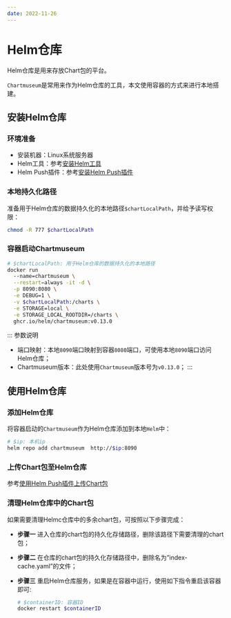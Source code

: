 ```yaml
---
date: 2022-11-26
---
```


# Helm仓库

Helm仓库是用来存放Chart包的平台。

`Chartmuseum`是常用来作为Helm仓库的工具，本文使用容器的方式来进行本地搭建。

## 安装Helm仓库

### 环境准备

- 安装机器：Linux系统服务器
- Helm工具：参考[安装Helm工具](./helm.md#安装helm工具)
- Helm Push插件：参考[安装Helm Push插件](./helm-push.md#安装helm-push插件)


### 本地持久化路径

准备用于Helm仓库的数据持久化的本地路径`$chartLocalPath`，并给予读写权限：
```bash
chmod -R 777 $chartLocalPath
```

### 容器启动Chartmuseum

```bash
# $chartLocalPath: 用于Helm仓库的数据持久化的本地路径
docker run 
  --name=chartmuseum \
  --restart=always -it -d \
  -p 8090:8080 \
  -e DEBUG=1 \
  -v $chartLocalPath:/charts \
  -e STORAGE=local \
  -e STORAGE_LOCAL_ROOTDIR=/charts \
  ghcr.io/helm/chartmuseum:v0.13.0
```

::: 参数说明
- 端口映射：本地`8090`端口映射到容器`8080`端口，可使用本地`8090`端口访问Helm仓库；
- Chartmuseum版本：此处使用`Chartmuseum`版本号为`v0.13.0`；
:::


## 使用Helm仓库

### 添加Helm仓库

将容器启动的`Chartmuseum`作为Helm仓库添加到本地`Helm`中：
```bash
# $ip: 本机ip
helm repo add chartmuseum  http://$ip:8090
```

### 上传Chart包至Helm仓库

参考[使用Helm Push插件上传Chart包](./helm-push.md#使用helm-push插件上传chart包)



### 清理Helm仓库中的Chart包

如果需要清理Helmc仓库中的多余chart包，可按照以下步骤完成：
- **步骤一** 进入仓库的chart包的持久化存储路径，删除该路径下需要清理的chart包；

- **步骤二** 在仓库的chart包的持久化存储路径中，删除名为”index-cache.yaml”的文件；

- **步骤三** 重启Helm仓库服务，如果是在容器中运行，使用如下指令重启该容器即可:
    ```bash
    # $containerID: 容器ID
    docker restart $containerID
    ```



